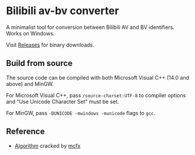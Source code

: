 <meta charset="UTF-8">

Bilibili av-bv converter
===

A minimalist tool for conversion between Bilibili AV and BV identifiers. Works on Windows.

Visit [Releases](https://github.com/Prcuvu/bilibili-av-bv-converter/releases) for binary downloads.

Build from source
---

The source code can be compiled with both Microsoft Visual C++ (14.0 and above) and MinGW.

For Microsoft Visual C++, pass `/source-charset:UTF-8` to compiler options and "Use Unicode Character Set" must be set.

For MinGW, pass `-DUNICODE -mwindows -municode` flags to `gcc`.

Reference
---

* [Algorithm](https://www.zhihu.com/answer/1099438784) cracked by [mcfx](https://www.zhihu.com/people/-._.-)

